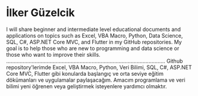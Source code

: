 # İlker Güzelcik
I will share beginner and intermediate level educational documents and applications on topics such as Excel, VBA Macro, Python, Data Science, SQL, C#, ASP.NET Core MVC, and Flutter in my GitHub repositories. My goal is to help those who are new to programming and data science or those who want to improve their skills.
..........................................................................................................
Github repository'lerimde Excel, VBA Macro, Python, Veri Bilimi, SQL, C#, ASP.NET Core MVC, Flutter gibi konularda başlangıç ve orta seviye eğitim dökümanları ve uygulamalar paylaşacağım. Amacım programlama ve veri bilimi yeni öğrenen veya geliştirmek isteyenlere yardımcı olmaktır.
